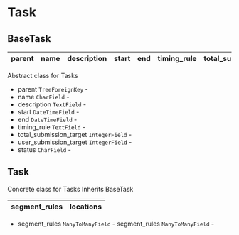 # Task

## BaseTask
| parent | name | description | start | end | timing_rule | total_submission_target | user_submission_target | status |
| :----: | :--: | :---------: | :---: | :-: | :---------: | :---------------------: | :--------------------: | :----: |

Abstract class for Tasks

  * parent `TreeForeignKey` - 
  * name `CharField` - 
  * description `TextField` - 
  * start `DateTimeField` - 
  * end `DateTimeField` - 
  * timing_rule `TextField` - 
  * total_submission_target `IntegerField` - 
  * user_submission_target `IntegerField` - 
  * status `CharField` - 


## Task
Concrete class for Tasks
Inherits BaseTask


| segment_rules | locations |
| :-----------: | :-------: |

  * segment_rules `ManyToManyField` - 
   segment_rules `ManyToManyField` - 
